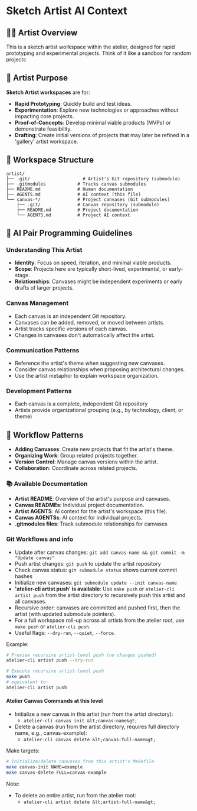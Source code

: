# Sketch Artist AI Context

## 👨‍🎨 Artist Overview
This is a sketch artist workspace within the atelier, designed for rapid prototyping and experimental projects. Think of it like a sandbox for random projects

## 🎯 Artist Purpose
**Sketch Artist workspaces** are for:
- **Rapid Prototyping**: Quickly build and test ideas.
- **Experimentation**: Explore new technologies or approaches without impacting core projects.
- **Proof-of-Concepts**: Develop minimal viable products (MVPs) or demonstrate feasibility.
- **Drafting**: Create initial versions of projects that may later be refined in a 'gallery' artist workspace.

## 📁 Workspace Structure
```
artist/
├── .git/                    # Artist's Git repository (submodule)
├── .gitmodules            # Tracks canvas submodules
├── README.md              # Human documentation
├── AGENTS.md              # AI context (this file)
└── canvas-*/              # Project canvases (Git submodules)
    ├── .git/              # Canvas repository (submodule)
    ├── README.md          # Project documentation
    └── AGENTS.md          # Project AI context
```

## 🤖 AI Pair Programming Guidelines

### Understanding This Artist
- **Identity**: Focus on speed, iteration, and minimal viable products.
- **Scope**: Projects here are typically short-lived, experimental, or early-stage.
- **Relationships**: Canvases might be independent experiments or early drafts of larger projects.

### Canvas Management
- Each canvas is an independent Git repository.
- Canvases can be added, removed, or moved between artists.
- Artist tracks specific versions of each canvas.
- Changes in canvases don't automatically affect the artist.

### Communication Patterns
- Reference the artist's theme when suggesting new canvases.
- Consider canvas relationships when proposing architectural changes.
- Use the artist metaphor to explain workspace organization.

### Development Patterns
- Each canvas is a complete, independent Git repository
- Artists provide organizational grouping (e.g., by technology, client, or theme)

## 🔄 Workflow Patterns
- **Adding Canvases**: Create new projects that fit the artist's theme.
- **Organizing Work**: Group related projects together.
- **Version Control**: Manage canvas versions within the artist.
- **Collaboration**: Coordinate across related projects.

### 📚 Available Documentation
- **Artist README**: Overview of the artist's purpose and canvases.
- **Canvas READMEs**: Individual project documentation.
- **Artist AGENTS**: AI context for the artist's workspace (this file).
- **Canvas AGENTSs**: AI context for individual projects.
- **.gitmodules files**: Track submodule relationships for canvases

### Git Workflows and info
- Update after canvas changes: `git add canvas-name && git commit -m "Update canvas"`
- Push artist changes: `git push` to update the artist repository
- Check canvas status: `git submodule status` shows current commit hashes
- Initialize new canvases: `git submodule update --init canvas-name`
- **'atelier-cli artist push' is available**: Use `make push` or `atelier-cli artist push` from the artist directory to recursively push this artist and all canvases.
- Recursive order: canvases are committed and pushed first, then the artist (with updated submodule pointers).
- For a full workspace roll-up across all artists from the atelier root, use `make push` or `atelier-cli push`.
- Useful flags: `--dry-run`, `--quiet`, `--force`.

Example:
```bash
# Preview recursive artist-level push (no changes pushed)
atelier-cli artist push --dry-run

# Execute recursive artist-level push
make push
# equivalent to:
atelier-cli artist push
```

#### Atelier Canvas Commands at this level
- Initialize a new canvas in this artist (run from the artist directory):
  - `atelier-cli canvas init &lt;canvas-name&gt;`
- Delete a canvas (run from the artist directory, requires full directory name, e.g., canvas-example):
  - `atelier-cli canvas delete &lt;canvas-full-name&gt;`

Make targets:
```bash
# Initialize/delete canvases from this artist's Makefile
make canvas-init NAME=example
make canvas-delete FULL=canvas-example
```

Note:
- To delete an entire artist, run from the atelier root:
  - `atelier-cli artist delete &lt;artist-full-name&gt;`

